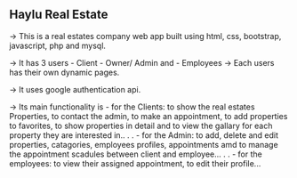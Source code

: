 ##  Haylu Real Estate


-> This is a real estates company web app built using html, css, bootstrap, javascript, php and mysql.


-> It has 3 users - Client
               - Owner/ Admin and 
               - Employees
-> Each users has their own dynamic pages.


-> It uses google authentication api.


-> Its main functionality is - for the Clients: to show the real estates Properties, to contact the admin, to make an appointment, to add properties to favorites, to show properties in detail and to view the gallary for each property they are interested in..
.
.
                             - for the Admin: to add, delete and edit properties, catagories, employees profiles, appointments amd to manage the appointment scadules between client and employee...
.
.
                             - for the employees: to view their assigned appointment, to edit their profile...
